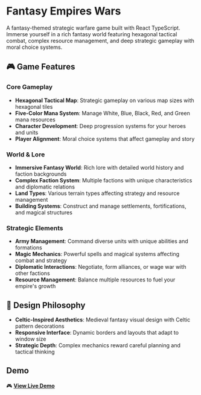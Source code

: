 # Fantasy Empires Wars

A fantasy-themed strategic warfare game built with React TypeScript. Immerse yourself in a rich fantasy world featuring hexagonal tactical combat, complex resource management, and deep strategic gameplay with moral choice systems.

## 🎮 Game Features

### Core Gameplay

- **Hexagonal Tactical Map**: Strategic gameplay on various map sizes with hexagonal tiles
- **Five-Color Mana System**: Manage White, Blue, Black, Red, and Green mana resources
- **Character Development**: Deep progression systems for your heroes and units
- **Player Alignment**: Moral choice systems that affect gameplay and story

### World & Lore

- **Immersive Fantasy World**: Rich lore with detailed world history and faction backgrounds
- **Complex Faction System**: Multiple factions with unique characteristics and diplomatic relations
- **Land Types**: Various terrain types affecting strategy and resource management
- **Building Systems**: Construct and manage settlements, fortifications, and magical structures

### Strategic Elements

- **Army Management**: Command diverse units with unique abilities and formations
- **Magic Mechanics**: Powerful spells and magical systems affecting combat and strategy
- **Diplomatic Interactions**: Negotiate, form alliances, or wage war with other factions
- **Resource Management**: Balance multiple resources to fuel your empire's growth

## 🎯 Design Philosophy

- **Celtic-Inspired Aesthetics**: Medieval fantasy visual design with Celtic pattern decorations
- **Responsive Interface**: Dynamic borders and layouts that adapt to window size
- **Strategic Depth**: Complex mechanics reward careful planning and tactical thinking

## Demo

🎮 **[View Live Demo](https://j8kin.github.io/fantasy-empires-wars)**

